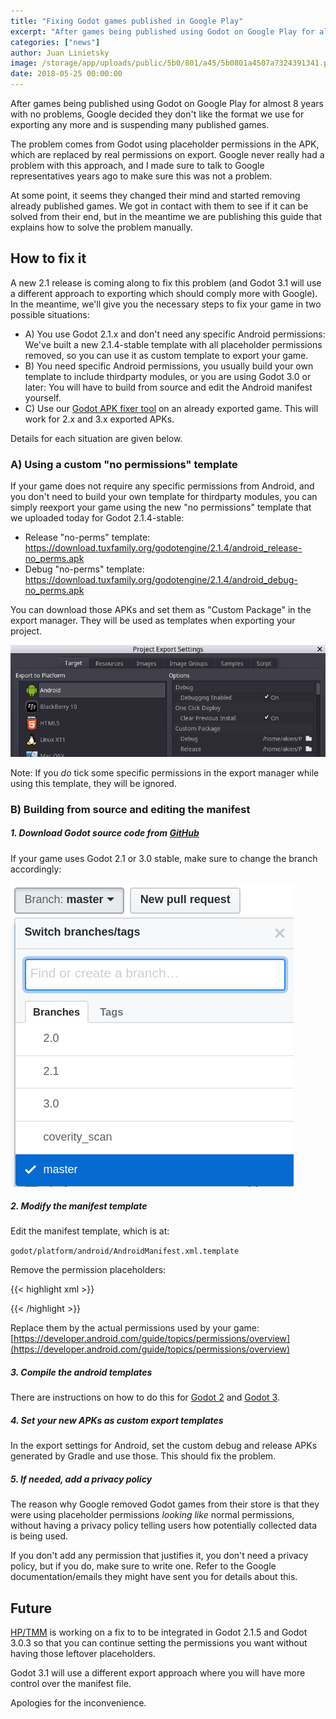 ```yaml
---
title: "Fixing Godot games published in Google Play"
excerpt: "After games being published using Godot on Google Play for almost 8 years with no problems, Google decided they don't like the format we use for exporting any more and is suspending many published games. Here's how to fix your APK to upload it again."
categories: ["news"]
author: Juan Linietsky
image: /storage/app/uploads/public/5b0/801/a45/5b0801a4507a7324391341.png
date: 2018-05-25 00:00:00
---
```


After games being published using Godot on Google Play for almost 8 years with no problems, Google decided they don't like the format we use for exporting any more and is suspending many published games.

The problem comes from Godot using placeholder permissions in the APK, which are replaced by real permissions on export. Google never really had a problem with this approach, and I made sure to talk to Google representatives years ago to make sure this was not a problem.

At some point, it seems they changed their mind and started removing already published games. We got in contact with them to see if it can be solved from their end, but in the meantime we are publishing this guide that explains how to solve the problem manually.

## How to fix it

A new 2.1 release is coming along to fix this problem (and Godot 3.1 will use a different approach to exporting which should comply more with Google). In the meantime, we'll give you the necessary steps to fix your game in two possible situations:

- A) You use Godot 2.1.x and don't need any specific Android permissions: We've built a new 2.1.4-stable template with all placeholder permissions removed, so you can use it as custom template to export your game.
- B) You need specific Android permissions, you usually build your own template to include thirdparty modules, or you are using Godot 3.0 or later: You will have to build from source and edit the Android manifest yourself.
- C) Use our [Godot APK fixer tool](https://godotengine.org/article/godot-apk-fixer-tool) on an already exported game. This will work for 2.x and 3.x exported APKs.

Details for each situation are given below.

### A) Using a custom "no permissions" template

If your game does not require any specific permissions from Android, and you don't need to build your own template for thirdparty modules, you can simply reexport your game using the new "no permissions" template that we uploaded today for Godot 2.1.4-stable:

- Release "no-perms" template: https://download.tuxfamily.org/godotengine/2.1.4/android_release-no_perms.apk
- Debug "no-perms" template: https://download.tuxfamily.org/godotengine/2.1.4/android_debug-no_perms.apk

You can download those APKs and set them as "Custom Package" in the export manager. They will be used as templates when exporting your project.

![Custom Package in Godot 2.1.4](/storage/app/uploads/public/5b0/812/cb2/5b0812cb2680c963456756.png)

Note: If you *do* tick some specific permissions in the export manager while using this template, they will be ignored.

### B) Building from source and editing the manifest

##### 1. Download Godot source code from [GitHub](https://github.com/godotengine/godot)

If your game uses Godot 2.1 or 3.0 stable, make sure to change the branch accordingly:

![Godot branches on GitHub](/storage/app/media/branch.png)

##### 2. Modify the manifest template

Edit the manifest template, which is at:

`godot/platform/android/AndroidManifest.xml.template`


Remove the permission placeholders:

{{< highlight xml >}}

<uses-permission android:name="godot.ACCESS_CHECKIN_PROPERTIES"/>
<uses-permission android:name="godot.ACCESS_COARSE_LOCATION"/>
<uses-permission android:name="godot.ACCESS_FINE_LOCATION"/>
<uses-permission android:name="godot.ACCESS_LOCATION_EXTRA_COMMANDS"/>
<uses-permission android:name="godot.ACCESS_MOCK_LOCATION"/>
<uses-permission android:name="godot.ACCESS_NETWORK_STATE"/>
<uses-permission android:name="godot.ACCESS_SURFACE_FLINGER"/>
<uses-permission android:name="godot.ACCESS_WIFI_STATE"/>
<uses-permission android:name="godot.ACCOUNT_MANAGER"/>
<uses-permission android:name="godot.ADD_VOICEMAIL"/>
<uses-permission android:name="godot.AUTHENTICATE_ACCOUNTS"/>
<uses-permission android:name="godot.BATTERY_STATS"/>
<uses-permission android:name="godot.BIND_ACCESSIBILITY_SERVICE"/>
<uses-permission android:name="godot.BIND_APPWIDGET"/>
<uses-permission android:name="godot.BIND_DEVICE_ADMIN"/>
<uses-permission android:name="godot.BIND_INPUT_METHOD"/>
<uses-permission android:name="godot.BIND_NFC_SERVICE"/>
<uses-permission android:name="godot.BIND_NOTIFICATION_LISTENER_SERVICE"/>
<uses-permission android:name="godot.BIND_PRINT_SERVICE"/>
<uses-permission android:name="godot.BIND_REMOTEVIEWS"/>
<uses-permission android:name="godot.BIND_TEXT_SERVICE"/>
<uses-permission android:name="godot.BIND_VPN_SERVICE"/>
<uses-permission android:name="godot.BIND_WALLPAPER"/>
<uses-permission android:name="godot.BLUETOOTH"/>
<uses-permission android:name="godot.BLUETOOTH_ADMIN"/>
<uses-permission android:name="godot.BLUETOOTH_PRIVILEGED"/>
<uses-permission android:name="godot.BRICK"/>
<uses-permission android:name="godot.BROADCAST_PACKAGE_REMOVED"/>
<uses-permission android:name="godot.BROADCAST_SMS"/>
<uses-permission android:name="godot.BROADCAST_STICKY"/>
<uses-permission android:name="godot.BROADCAST_WAP_PUSH"/>
<uses-permission android:name="godot.CALL_PHONE"/>
<uses-permission android:name="godot.CALL_PRIVILEGED"/>
<uses-permission android:name="godot.CAMERA"/>
<uses-permission android:name="godot.CAPTURE_AUDIO_OUTPUT"/>
<uses-permission android:name="godot.CAPTURE_SECURE_VIDEO_OUTPUT"/>
<uses-permission android:name="godot.CAPTURE_VIDEO_OUTPUT"/>
<uses-permission android:name="godot.CHANGE_COMPONENT_ENABLED_STATE"/>
<uses-permission android:name="godot.CHANGE_CONFIGURATION"/>
<uses-permission android:name="godot.CHANGE_NETWORK_STATE"/>
<uses-permission android:name="godot.CHANGE_WIFI_MULTICAST_STATE"/>
<uses-permission android:name="godot.CHANGE_WIFI_STATE"/>
<uses-permission android:name="godot.CLEAR_APP_CACHE"/>
<uses-permission android:name="godot.CLEAR_APP_USER_DATA"/>
<uses-permission android:name="godot.CONTROL_LOCATION_UPDATES"/>
<uses-permission android:name="godot.DELETE_CACHE_FILES"/>
<uses-permission android:name="godot.DELETE_PACKAGES"/>
<uses-permission android:name="godot.DEVICE_POWER"/>
<uses-permission android:name="godot.DIAGNOSTIC"/>
<uses-permission android:name="godot.DISABLE_KEYGUARD"/>
<uses-permission android:name="godot.DUMP"/>
<uses-permission android:name="godot.EXPAND_STATUS_BAR"/>
<uses-permission android:name="godot.FACTORY_TEST"/>
<uses-permission android:name="godot.FLASHLIGHT"/>
<uses-permission android:name="godot.FORCE_BACK"/>
<uses-permission android:name="godot.GET_ACCOUNTS"/>
<uses-permission android:name="godot.GET_PACKAGE_SIZE"/>
<uses-permission android:name="godot.GET_TASKS"/>
<uses-permission android:name="godot.GET_TOP_ACTIVITY_INFO"/>
<uses-permission android:name="godot.GLOBAL_SEARCH"/>
<uses-permission android:name="godot.HARDWARE_TEST"/>
<uses-permission android:name="godot.INJECT_EVENTS"/>
<uses-permission android:name="godot.INSTALL_LOCATION_PROVIDER"/>
<uses-permission android:name="godot.INSTALL_PACKAGES"/>
<uses-permission android:name="godot.INSTALL_SHORTCUT"/>
<uses-permission android:name="godot.INTERNAL_SYSTEM_WINDOW"/>
<uses-permission android:name="godot.INTERNET"/>
<uses-permission android:name="godot.KILL_BACKGROUND_PROCESSES"/>
<uses-permission android:name="godot.LOCATION_HARDWARE"/>
<uses-permission android:name="godot.MANAGE_ACCOUNTS"/>
<uses-permission android:name="godot.MANAGE_APP_TOKENS"/>
<uses-permission android:name="godot.MANAGE_DOCUMENTS"/>
<uses-permission android:name="godot.MASTER_CLEAR"/>
<uses-permission android:name="godot.MEDIA_CONTENT_CONTROL"/>
<uses-permission android:name="godot.MODIFY_AUDIO_SETTINGS"/>
<uses-permission android:name="godot.MODIFY_PHONE_STATE"/>
<uses-permission android:name="godot.MOUNT_FORMAT_FILESYSTEMS"/>
<uses-permission android:name="godot.MOUNT_UNMOUNT_FILESYSTEMS"/>
<uses-permission android:name="godot.NFC"/>
<uses-permission android:name="godot.PERSISTENT_ACTIVITY"/>
<uses-permission android:name="godot.PROCESS_OUTGOING_CALLS"/>
<uses-permission android:name="godot.READ_CALENDAR"/>
<uses-permission android:name="godot.READ_CALL_LOG"/>
<uses-permission android:name="godot.READ_CONTACTS"/>
<uses-permission android:name="godot.READ_EXTERNAL_STORAGE"/>
<uses-permission android:name="godot.READ_FRAME_BUFFER"/>
<uses-permission android:name="godot.READ_HISTORY_BOOKMARKS"/>
<uses-permission android:name="godot.READ_INPUT_STATE"/>
<uses-permission android:name="godot.READ_LOGS"/>
<uses-permission android:name="godot.READ_PHONE_STATE"/>
<uses-permission android:name="godot.READ_PROFILE"/>
<uses-permission android:name="godot.READ_SMS"/>
<uses-permission android:name="godot.READ_SOCIAL_STREAM"/>
<uses-permission android:name="godot.READ_SYNC_SETTINGS"/>
<uses-permission android:name="godot.READ_SYNC_STATS"/>
<uses-permission android:name="godot.READ_USER_DICTIONARY"/>
<uses-permission android:name="godot.REBOOT"/>
<uses-permission android:name="godot.RECEIVE_BOOT_COMPLETED"/>
<uses-permission android:name="godot.RECEIVE_MMS"/>
<uses-permission android:name="godot.RECEIVE_SMS"/>
<uses-permission android:name="godot.RECEIVE_WAP_PUSH"/>
<uses-permission android:name="godot.RECORD_AUDIO"/>
<uses-permission android:name="godot.REORDER_TASKS"/>
<uses-permission android:name="godot.RESTART_PACKAGES"/>
<uses-permission android:name="godot.SEND_RESPOND_VIA_MESSAGE"/>
<uses-permission android:name="godot.SEND_SMS"/>
<uses-permission android:name="godot.SET_ACTIVITY_WATCHER"/>
<uses-permission android:name="godot.SET_ALARM"/>
<uses-permission android:name="godot.SET_ALWAYS_FINISH"/>
<uses-permission android:name="godot.SET_ANIMATION_SCALE"/>
<uses-permission android:name="godot.SET_DEBUG_APP"/>
<uses-permission android:name="godot.SET_ORIENTATION"/>
<uses-permission android:name="godot.SET_POINTER_SPEED"/>
<uses-permission android:name="godot.SET_PREFERRED_APPLICATIONS"/>
<uses-permission android:name="godot.SET_PROCESS_LIMIT"/>
<uses-permission android:name="godot.SET_TIME"/>
<uses-permission android:name="godot.SET_TIME_ZONE"/>
<uses-permission android:name="godot.SET_WALLPAPER"/>
<uses-permission android:name="godot.SET_WALLPAPER_HINTS"/>
<uses-permission android:name="godot.SIGNAL_PERSISTENT_PROCESSES"/>
<uses-permission android:name="godot.STATUS_BAR"/>
<uses-permission android:name="godot.SUBSCRIBED_FEEDS_READ"/>
<uses-permission android:name="godot.SUBSCRIBED_FEEDS_WRITE"/>
<uses-permission android:name="godot.SYSTEM_ALERT_WINDOW"/>
<uses-permission android:name="godot.TRANSMIT_IR"/>
<uses-permission android:name="godot.UNINSTALL_SHORTCUT"/>
<uses-permission android:name="godot.UPDATE_DEVICE_STATS"/>
<uses-permission android:name="godot.USE_CREDENTIALS"/>
<uses-permission android:name="godot.USE_SIP"/>
<uses-permission android:name="godot.VIBRATE"/>
<uses-permission android:name="godot.WAKE_LOCK"/>
<uses-permission android:name="godot.WRITE_APN_SETTINGS"/>
<uses-permission android:name="godot.WRITE_CALENDAR"/>
<uses-permission android:name="godot.WRITE_CALL_LOG"/>
<uses-permission android:name="godot.WRITE_CONTACTS"/>
<uses-permission android:name="godot.WRITE_EXTERNAL_STORAGE"/>
<uses-permission android:name="godot.WRITE_GSERVICES"/>
<uses-permission android:name="godot.WRITE_HISTORY_BOOKMARKS"/>
<uses-permission android:name="godot.WRITE_PROFILE"/>
<uses-permission android:name="godot.WRITE_SECURE_SETTINGS"/>
<uses-permission android:name="godot.WRITE_SETTINGS"/>
<uses-permission android:name="godot.WRITE_SMS"/>
<uses-permission android:name="godot.WRITE_SOCIAL_STREAM"/>
<uses-permission android:name="godot.WRITE_SYNC_SETTINGS"/>
<uses-permission android:name="godot.WRITE_USER_DICTIONARY"/>
<uses-permission android:name="godot.custom.0"/>
<uses-permission android:name="godot.custom.1"/>
<uses-permission android:name="godot.custom.2"/>
<uses-permission android:name="godot.custom.3"/>
<uses-permission android:name="godot.custom.4"/>
<uses-permission android:name="godot.custom.5"/>
<uses-permission android:name="godot.custom.6"/>
<uses-permission android:name="godot.custom.7"/>
<uses-permission android:name="godot.custom.8"/>
<uses-permission android:name="godot.custom.9"/>
<uses-permission android:name="godot.custom.10"/>
<uses-permission android:name="godot.custom.11"/>
<uses-permission android:name="godot.custom.12"/>
<uses-permission android:name="godot.custom.13"/>
<uses-permission android:name="godot.custom.14"/>
<uses-permission android:name="godot.custom.15"/>
<uses-permission android:name="godot.custom.16"/>
<uses-permission android:name="godot.custom.17"/>
<uses-permission android:name="godot.custom.18"/>
<uses-permission android:name="godot.custom.19"/>

{{< /highlight >}}

Replace them by the actual permissions used by your game: [https://developer.android.com/guide/topics/permissions/overview](https://developer.android.com/guide/topics/permissions/overview)


##### 3. Compile the android templates

There are instructions on how to do this for [Godot 2](http://docs.godotengine.org/en/2.1/development/compiling/compiling_for_android.html) and [Godot 3](http://docs.godotengine.org/en/3.0/development/compiling/compiling_for_android.html).


##### 4. Set your new APKs as custom export templates

In the export settings for Android, set the custom debug and release APKs generated by Gradle and use those. This should fix the problem.


##### 5. If needed, add a privacy policy

The reason why Google removed Godot games from their store is that they were using placeholder permissions *looking like* normal permissions, without having a privacy policy telling users how potentially collected data is being used.

If you don't add any permission that justifies it, you don't need a privacy policy, but if you do, make sure to write one. Refer to the Google documentation/emails they might have sent you for details about this.


## Future

[HP/TMM](https://github.com/hpvb) is working on a fix to to be integrated in Godot 2.1.5 and Godot 3.0.3 so that you can continue setting the permissions you want without having those leftover placeholders.

Godot 3.1 will use a different export approach where you will have more control over the manifest file.

Apologies for the inconvenience.

